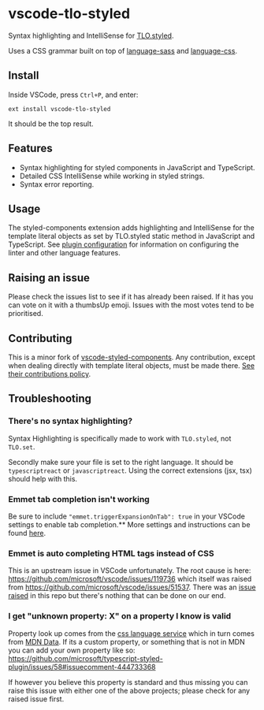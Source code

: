 # vscode-tlo-styled

Syntax highlighting and IntelliSense for [TLO.styled](https://github.com/tjmora/template-literal-object).

Uses a CSS grammar built on top of [language-sass](https://github.com/atom/language-sass) and [language-css](https://github.com/atom/language-css).

## Install

Inside VSCode, press `Ctrl+P`, and enter:

```
ext install vscode-tlo-styled
```

It should be the top result.

## Features

- Syntax highlighting for styled components in JavaScript and TypeScript.
- Detailed CSS IntelliSense while working in styled strings.
- Syntax error reporting.

## Usage

The styled-components extension adds highlighting and IntelliSense for the template literal objects as set by TLO.styled static method in JavaScript and TypeScript. See [plugin configuration](https://github.com/Microsoft/typescript-styled-plugin#configuration) for information on configuring the linter and other language features.

## Raising an issue

Please check the issues list to see if it has already been raised. If it has you can vote on it with a thumbsUp emoji.
Issues with the most votes tend to be prioritised.

## Contributing

This is a minor fork of [vscode-styled-components](https://github.com/styled-components/vscode-styled-components). 
Any contribution, except when dealing directly with template literal objects, must be made there. 
[See their contributions policy](https://github.com/styled-components/vscode-styled-components/blob/master/CONTRIBUTING.md).

## Troubleshooting

### There's no syntax highlighting?

Syntax Highlighting is specifically made to work with `TLO.styled`, not `TLO.set`.

Secondly make sure your file is set to the right language. It should be `typescriptreact` or `javascriptreact`. Using the correct extensions (jsx, tsx) should help with this.

### Emmet tab completion isn't working

Be sure to include `"emmet.triggerExpansionOnTab": true` in your VSCode settings to enable tab completion.\*\* More settings and instructions can be found [here](https://code.visualstudio.com/docs/editor/emmet).

### Emmet is auto completing HTML tags instead of CSS

This is an upstream issue in VSCode unfortunately. The root cause is here: https://github.com/microsoft/vscode/issues/119736 which itself was raised from https://github.com/microsoft/vscode/issues/51537. There was an [issue raised](https://github.com/styled-components/vscode-styled-components/issues/191) in this repo but there's nothing that can be done on our end.

### I get "unknown property: X" on a property I know is valid

Property look up comes from the [css language service](https://github.com/microsoft/vscode-css-languageservice) which in turn comes from [MDN Data](https://github.com/mdn/data). If its a custom property, or something that is not in MDN you can add your own property like so: https://github.com/microsoft/typescript-styled-plugin/issues/58#issuecomment-444733368

If however you believe this property is standard and thus missing you can raise this issue with either one of the above projects; please check for any raised issue first.
